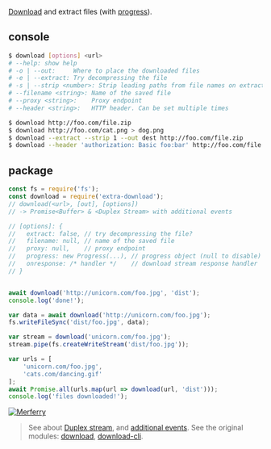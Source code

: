 [Download] and extract files (with [progress]).

## console

```bash
$ download [options] <url>
# --help: show help
# -o | --out:     Where to place the downloaded files
# -e | --extract: Try decompressing the file
# -s | --strip <number>: Strip leading paths from file names on extraction
# --filename <string>: Name of the saved file
# --proxy <string>:    Proxy endpoint
# --header <string>:   HTTP header. Can be set multiple times

$ download http://foo.com/file.zip
$ download http://foo.com/cat.png > dog.png
$ download --extract --strip 1 --out dest http://foo.com/file.zip
$ download --header 'authorization: Basic foo:bar' http://foo.com/file.zip
```


## package

```js
const fs = require('fs');
const download = require('extra-download');
// download(<url>, [out], [options])
// -> Promise<Buffer> & <Duplex Stream> with additional events

// [options]: {
//   extract: false, // try decompressing the file?
//   filename: null, // name of the saved file
//   proxy: null,    // proxy endpoint
//   progress: new Progress(...), // progress object (null to disable)
//   onresponse: /* handler */    // download stream response handler
// }


await download('http://unicorn.com/foo.jpg', 'dist');
console.log('done!');

var data = await download('http://unicorn.com/foo.jpg');
fs.writeFileSync('dist/foo.jpg', data);

var stream = download('unicorn.com/foo.jpg');
stream.pipe(fs.createWriteStream('dist/foo.jpg'));

var urls = [
	'unicorn.com/foo.jpg',
	'cats.com/dancing.gif'
];
await Promise.all(urls.map(url => download(url, 'dist')));
console.log('files downloaded!');
```



[![Merferry](https://i.imgur.com/lKwA6yH.jpg)](https://merferry.github.io)
> See about [Duplex stream], and [additional events].
> See the original modules: [download], [download-cli].

[Duplex stream]: https://nodejs.org/api/stream.html#stream_class_stream_duplex
[additional events]: https://github.com/sindresorhus/got#streams-1
[Download]: https://www.npmjs.com/package/download
[download]: https://www.npmjs.com/package/download
[download-cli]: https://www.npmjs.com/package/download-cli
[progress]: https://www.npmjs.com/package/progress
